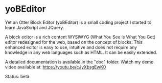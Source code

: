 # yoBEditor
Yet an Otter Block Editor (yoBEditor) is a small coding project I started to learn JavaScript and JQuery.

A block editor is a rich content WYSIWYG (What You See Is What You Get) editor redesigned for the web, based on the concept of blocks.
This enhanced editor is easy to use, intuitive and does not require any knowledge in any web languages such as HTML. It can be easily extended.

A detailed documentation is available in the "doc" folder.
Watch my demo video available at: https://youtu.be/cJyXbsgEwK0 

Status: beta
 
